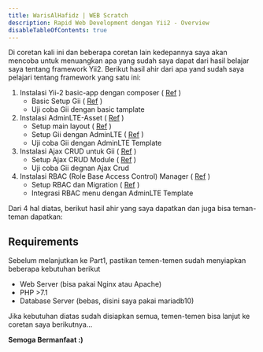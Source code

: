```yaml
---
title: WarisAlHafidz | WEB Scratch
description: Rapid Web Development dengan Yii2 - Overview
disableTableOfContents: true
---
```


Di coretan kali ini dan beberapa coretan lain kedepannya saya akan mencoba untuk menuangkan apa yang sudah saya dapat dari hasil belajar saya tentang framework Yii2. Berikut hasil ahir dari apa yand sudah saya pelajari tentang framework yang satu ini:

1. Instalasi Yii-2 basic-app dengan composer ( [Ref](https://www.yiiframework.com/doc/guide/2.0/en/start-installation#installing-from-composer) ) 
   - Basic Setup Gii ( [Ref](https://www.yiiframework.com/doc/guide/2.0/en/start-gii) )
   - Uji coba Gii dengan basic tamplate
2. Instalasi AdminLTE-Asset ( [Ref](https://github.com/dmstr/yii2-adminlte-asset) )
    - Setup main layout ( [Ref](https://github.com/dmstr/yii2-adminlte-asset#quick-start) )
    - Setup Gii dengan AdminLTE ( [Ref](https://github.com/dmstr/yii2-adminlte-asset#template-for-gii-crud-generator) )
    - Uji coba Gii dengan AdminLTE Template
3. Instalasi Ajax CRUD untuk Gii ( [Ref](https://github.com/johnitvn/yii2-ajaxcrud) )
   - Setup Ajax CRUD Module ( [Ref](https://github.com/johnitvn/yii2-ajaxcrud#usage) )
   - Uji coba Gii degnan Ajax Crud
4. Instalasi RBAC (Role Base Access Control) Manager ( [Ref](https://github.com/mdmsoft/yii2-admin) )
   - Setup RBAC dan Migration ( [Ref](https://github.com/mdmsoft/yii2-admin/blob/master/docs/guide/configuration.md#basic-configuration) )
   - Integrasi RBAC menu dengan AdminLTE Template

Dari 4 hal diatas, berikut hasil ahir yang saya dapatkan dan juga bisa teman-teman dapatkan:



## Requirements

Sebelum melanjutkan ke Part1, pastikan temen-temen sudah menyiapkan beberapa kebutuhan berikut

- Web Server (bisa pakai Nginx atau Apache)
- PHP >7.1
- Database Server (bebas, disini saya pakai mariadb10)

Jika kebutuhan diatas sudah disiapkan semua, temen-temen bisa lanjut ke coretan saya berikutnya...

**Semoga Bermanfaat :)**